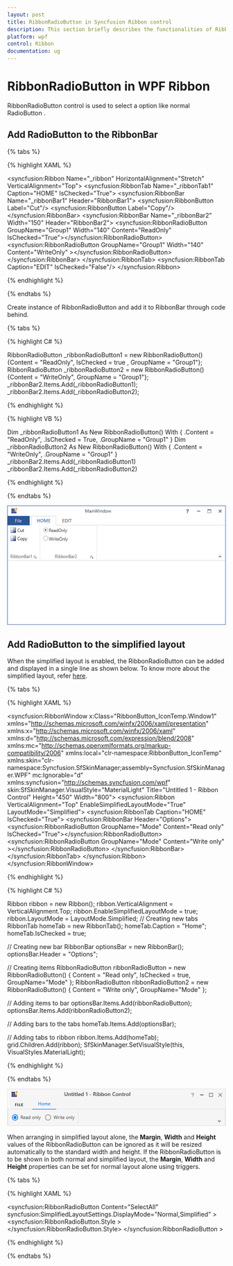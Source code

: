 ```yaml
---
layout: post
title: RibbonRadioButton in Syncfusion Ribbon control
description: This section briefly describes the functionalities of RibbonRadioButton in Syncfusion Ribbon control
platform: wpf
control: Ribbon
documentation: ug
---
```

# RibbonRadioButton in WPF Ribbon

RibbonRadioButton control is used to select a option like normal RadioButton . 

## Add RadioButton to the RibbonBar

{% tabs %}

{% highlight XAML %}

<syncfusion:Ribbon Name="_ribbon" HorizontalAlignment="Stretch" VerticalAlignment="Top">
<syncfusion:RibbonTab Name="_ribbonTab1" Caption="HOME"  IsChecked="True">
<syncfusion:RibbonBar Name="_ribbonBar1" Header="RibbonBar1">
<syncfusion:RibbonButton   Label="Cut"/>
<syncfusion:RibbonButton   Label="Copy"/>
</syncfusion:RibbonBar>
<syncfusion:RibbonBar  Name="_ribbonBar2" Width="150" Header="RibbonBar2">
<syncfusion:RibbonRadioButton GroupName="Group1"  Width="140" Content="ReadOnly" IsChecked="True"></syncfusion:RibbonRadioButton>
<syncfusion:RibbonRadioButton GroupName="Group1"  Width="140" Content="WriteOnly" ></syncfusion:RibbonRadioButton>
</syncfusion:RibbonBar>
</syncfusion:RibbonTab>
<syncfusion:RibbonTab Caption="EDIT"  IsChecked="False"/>
</syncfusion:Ribbon>

{% endhighlight %}

{% endtabs %}

Create instance of RibbonRadioButton and add it to RibbonBar through code behind.

{% tabs %}

{% highlight C# %}

RibbonRadioButton _ribbonRadioButton1 = new RibbonRadioButton(){Content = "ReadOnly", IsChecked = true , GroupName = "Group1"};      
RibbonRadioButton _ribbonRadioButton2 = new RibbonRadioButton(){Content = "WriteOnly", GroupName = "Group1"};
_ribbonBar2.Items.Add(_ribbonRadioButton1);
_ribbonBar2.Items.Add(_ribbonRadioButton2);

{% endhighlight %}

{% highlight VB %}

Dim _ribbonRadioButton1 As New RibbonRadioButton() With {
	.Content = "ReadOnly",
	.IsChecked = True,
	.GroupName = "Group1"
}
Dim _ribbonRadioButton2 As New RibbonRadioButton() With {
	.Content = "WriteOnly",
	.GroupName = "Group1"
}
_ribbonBar2.Items.Add(_ribbonRadioButton1)
_ribbonBar2.Items.Add(_ribbonRadioButton2)

{% endhighlight %}

{% endtabs %}

![Adding radio button](RibbonRadioButton_images/RibbonRadioButton_img1.jpg)

## Add RadioButton to the simplified layout

When the simplified layout is enabled, the RibbonRadioButton can be added and displayed in a single line as shown below. To know more about the simplified layout, refer [here](https://help.syncfusion.com/wpf/ribbon/simplifiedlayout).

{% tabs %}

{% highlight XAML %}

<syncfusion:RibbonWindow x:Class="RibbonButton_IconTemp.Window1"
        xmlns="http://schemas.microsoft.com/winfx/2006/xaml/presentation"
        xmlns:x="http://schemas.microsoft.com/winfx/2006/xaml"
        xmlns:d="http://schemas.microsoft.com/expression/blend/2008"
        xmlns:mc="http://schemas.openxmlformats.org/markup-compatibility/2006"
        xmlns:local="clr-namespace:RibbonButton_IconTemp" xmlns:skin="clr-namespace:Syncfusion.SfSkinManager;assembly=Syncfusion.SfSkinManager.WPF"
        mc:Ignorable="d" xmlns:syncfusion="http://schemas.syncfusion.com/wpf"
        skin:SfSkinManager.VisualStyle="MaterialLight"
        Title="Untitled 1 - Ribbon Control" Height="450" Width="800">
    <Grid x:Name="grid">
        <syncfusion:Ribbon VerticalAlignment="Top" EnableSimplifiedLayoutMode="True" LayoutMode="Simplified">
            <syncfusion:RibbonTab Caption="HOME"  IsChecked="True">
                <syncfusion:RibbonBar Header="Options">
                    <syncfusion:RibbonRadioButton GroupName="Mode" Content="Read only" IsChecked="True"></syncfusion:RibbonRadioButton>
                    <syncfusion:RibbonRadioButton GroupName="Mode" Content="Write only" ></syncfusion:RibbonRadioButton>
                </syncfusion:RibbonBar>
            </syncfusion:RibbonTab>
        </syncfusion:Ribbon>
    </Grid>
</syncfusion:RibbonWindow>

{% endhighlight %}

{% highlight C# %}

Ribbon ribbon = new Ribbon();
ribbon.VerticalAlignment = VerticalAlignment.Top;
ribbon.EnableSimplifiedLayoutMode = true;
ribbon.LayoutMode = LayoutMode.Simplified;
// Creating new tabs
RibbonTab homeTab = new RibbonTab();
homeTab.Caption = "Home";
homeTab.IsChecked = true;

// Creating new bar
RibbonBar optionsBar = new RibbonBar();
optionsBar.Header = "Options";

// Creating items
RibbonRadioButton ribbonRadioButton = new RibbonRadioButton() { Content = "Read only", IsChecked = true, GroupName="Mode" };
RibbonRadioButton ribbonRadioButton2 = new RibbonRadioButton() { Content = "Write only", GroupName="Mode" };

// Adding items to bar
optionsBar.Items.Add(ribbonRadioButton);
optionsBar.Items.Add(ribbonRadioButton2);

// Adding bars to the tabs
homeTab.Items.Add(optionsBar);

// Adding tabs to ribbon
ribbon.Items.Add(homeTab);
grid.Children.Add(ribbon);
SfSkinManager.SetVisualStyle(this, VisualStyles.MaterialLight);

{% endhighlight %}

{% endtabs %}

![RibbonRadioButton during simplified layout](RibbonRadioButton_images/RibbonRadioButton_Simplified.png)

When arranging in simplified layout alone, the **Margin**, **Width** and **Height** values of the RibbonRadioButton can be ignored as it will be resized automatically to the standard width and height. If the RibbonRadioButton is to be shown in both normal and simplified layout, the **Margin**, **Width** and **Height** properties can be set for normal layout alone using triggers.

{% tabs %}

{% highlight XAML %}

<syncfusion:RibbonRadioButton Content="SelectAll" syncfusion:SimplifiedLayoutSettings.DisplayMode="Normal,Simplified" >
    <syncfusion:RibbonRadioButton.Style >
        <Style TargetType="syncfusion:RibbonRadioButton" BasedOn="{StaticResource SyncfusionRibbonRadioButtonStyle}">
            <Style.Triggers>
                <Trigger Property="syncfusion:SimplifiedLayoutSettings.LayoutMode" Value="Normal">
                    <Setter Property="Height" Value="25"/>
                    <Setter Property="Width" Value="48"/>
                    <Setter Property="Margin" Value="2"/>
                </Trigger>
            </Style.Triggers>
        </Style>
    </syncfusion:RibbonRadioButton.Style>
</syncfusion:RibbonRadioButton >

{% endhighlight %}

{% endtabs %}
